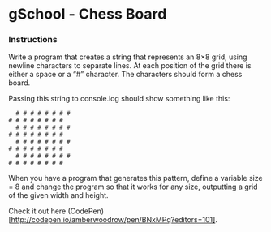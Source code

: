 # gSchool - Chess Board

### Instructions

Write a program that creates a string that represents an 8×8 grid, using newline characters to separate lines. At each position of the grid there is either a space or a “#” character. The characters should form a chess board.

Passing this string to console.log should show something like this:

      # # # # # # # #
    # # # # # # # #
      # # # # # # # #
    # # # # # # # #
      # # # # # # # #
    # # # # # # # #
      # # # # # # # #
    # # # # # # # #

When you have a program that generates this pattern, define a variable size = 8 and change the program so that it works for any size, outputting a grid of the given width and height.


Check it out here (CodePen)[http://codepen.io/amberwoodrow/pen/BNxMPq?editors=101].
